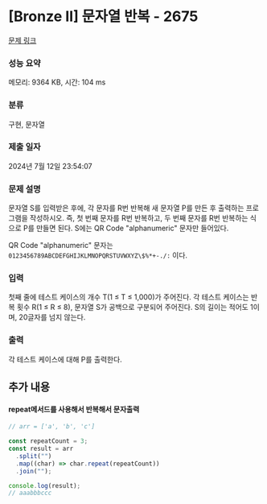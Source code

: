 # [Bronze II] 문자열 반복 - 2675

[문제 링크](https://www.acmicpc.net/problem/2675)

### 성능 요약

메모리: 9364 KB, 시간: 104 ms

### 분류

구현, 문자열

### 제출 일자

2024년 7월 12일 23:54:07

### 문제 설명

<p>문자열 S를 입력받은 후에, 각 문자를 R번 반복해 새 문자열 P를 만든 후 출력하는 프로그램을 작성하시오. 즉, 첫 번째 문자를 R번 반복하고, 두 번째 문자를 R번 반복하는 식으로 P를 만들면 된다. S에는 QR Code "alphanumeric" 문자만 들어있다.</p>

<p>QR Code "alphanumeric" 문자는 <code>0123456789ABCDEFGHIJKLMNOPQRSTUVWXYZ\$%*+-./:</code> 이다.</p>

### 입력

 <p>첫째 줄에 테스트 케이스의 개수 T(1 ≤ T ≤ 1,000)가 주어진다. 각 테스트 케이스는 반복 횟수 R(1 ≤ R ≤ 8), 문자열 S가 공백으로 구분되어 주어진다. S의 길이는 적어도 1이며, 20글자를 넘지 않는다. </p>

### 출력

 <p>각 테스트 케이스에 대해 P를 출력한다.</p>

## 추가 내용

#### repeat메서드를 사용해서 반복해서 문자출력

```javascript
// arr = ['a', 'b', 'c']

const repeatCount = 3;
const result = arr
  .split("")
  .map((char) => char.repeat(repeatCount))
  .join("");

console.log(result);
// aaabbbccc
```
